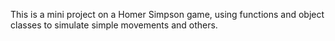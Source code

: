 This is a mini project on a Homer Simpson game, using functions and object classes to simulate simple movements and others.
